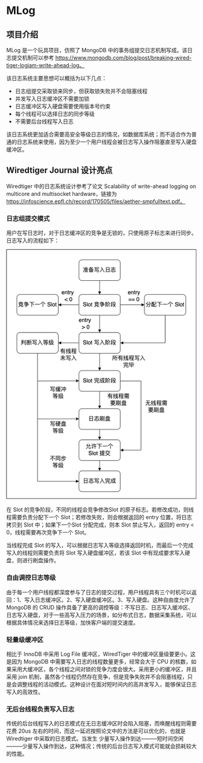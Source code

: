 # MLog

## 项目介绍

MLog 是一个玩具项目，仿照了 MongoDB 中的事务组提交日志机制写成。该日志提交机制可以参考 https://www.mongodb.com/blog/post/breaking-wired-tiger-logjam-write-ahead-log。

该日志系统主要思想可以概括为以下几点：

- 日志组提交采取锁来同步，但获取锁失败并不会阻塞线程
- 并发写入日志缓冲区不需要加锁
- 日志缓冲区写入硬盘需要使用版本号约束
- 每个线程可以选择日志的同步等级
- 不需要后台线程写入日志

该日志系统更加适合需要高安全等级日志的情况，如数据库系统；而不适合作为普通的日志系统来使用，因为至少一个用户线程会被日志写入操作阻塞直至写入硬盘缓冲区。

## Wiredtiger Journal 设计亮点

Wiredtiger 中的日志系统设计参考了论文 Scalability of write-ahead logging on multicore and multisocket hardware，链接为 https://infoscience.epfl.ch/record/170505/files/aether-smpfulltext.pdf。

### 日志组提交模式

用户在写日志时，对于日志缓冲区的竞争是无锁的，只使用原子标志来进行同步。日志写入的流程如下：

![mlog](mlog.png)

在 Slot 的竞争阶段，不同的线程会竞争修改Slot 的原子标志。若修改成功，则线程需要负责分配下一个 Slot；若修改失败，则会根据返回的 entry 位置，将日志拷贝到 Slot 中；如果下一个Slot 分配完成，则本 Slot 禁止写入，返回的 entry < 0，线程需要再次竞争下一个 Slot。

当线程完成 Slot 的写入，可以根据日志写入等级选择返回时机，而最后一个完成写入的线程则需要负责将 Slot 写入硬盘缓冲区，若该 Slot 中有现成要求写入硬盘，则进行刷盘操作。

### 自由调控日志等级

由于每一个用户线程都深度参与了日志的提交过程，用户线程具有三个时机可以返回：1、写入日志缓冲区。2、写入硬盘缓冲区。3、写入硬盘。这种自由度允许了 MongoDB 的 CRUD 操作具备了更高的调控等级：不写日志、日志写入缓冲区、日志写入硬盘，对于一些高写入压力的场景，如分布式日志，数据采集系统，可以根据具体情况来选择日志等级，加快客户端的提交速度。

### 轻量级缓冲区

相比于 InnoDB 中采用 Log File 缓冲区，WiredTiger 中的缓冲区量级要更小。这是因为 MongoDB 中需要写入日志的线程数量更多，经常会大于 CPU 的核数，如果采用大缓冲区，各个线程之间对锁的竞争力度会很大。采用更小的缓冲区，并且采用 join 机制，虽然各个线程仍然存在竞争，但是竞争失败并不会阻塞线程，只是会调整线程的活动模式。这种设计在面对短时间内的高并发写入，能够保证日志写入的高效性。

### 无后台线程负责写入日志

传统的后台线程写入的日志模式在无日志缓冲区时会陷入阻塞，而唤醒线程则需要花费 20us 左右的时间，而这一延迟按照论文中的方法是可以优化的，也就是 Wiredtiger 中采取的日志模式。当发生 少量写入操作到达———短时间空闲———少量写入操作到达，这种情况；传统的后台日志写入模式可能就会损耗较大的性能。












